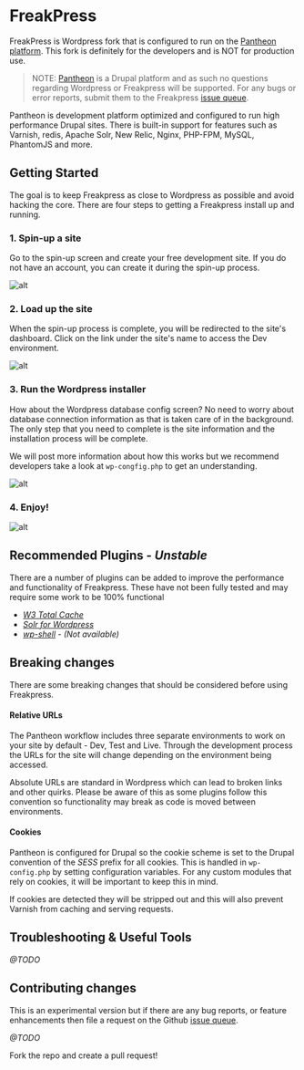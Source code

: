 # FreakPress

FreakPress is Wordpress fork that is configured to run on the [Pantheon platform](https://www.getpantheon.com). This fork is definitely for the developers and is NOT for production use. 

> NOTE: [Pantheon](https://www.getpantheon.com) is a Drupal platform and as such no questions regarding Wordpress or Freakpress will be supported. For any bugs or error reports, submit them to the Freakpress [issue queue](https://github.com/nstielau/WordPress/issues?page=1&state=open).

Pantheon is development platform optimized and configured to run high performance Drupal sites. There is built-in support for features such as Varnish, redis, Apache Solr, New Relic, Nginx, PHP-FPM, MySQL, PhantomJS and more. 

## Getting Started

The goal is to keep Freakpress as close to Wordpress as possible and avoid hacking the core. There are four steps to getting a Freakpress install up and running. 

### 1. Spin-up a site

Go to the spin-up screen and create your free development site. If you do not have an account, you can create it during the spin-up process.

![alt](http://i.imgur.com/nge9oyE.png, '')

### 2. Load up the site

When the spin-up process is complete, you will be redirected to the site's dashboard. Click on the link under the site's name to access the Dev environment.

![alt](http://i.imgur.com/2wjCj9j.png?1, '')

### 3. Run the Wordpress installer 

How about the Wordpress database config screen? No need to worry about database connection information as that is taken care of in the background. The only step that you need to complete is the site information and the installation process will be complete.

We will post more information about how this works but we recommend developers take a look at `wp-congfig.php` to get an understanding.

![alt](http://i.imgur.com/4EOcqYN.png, '')

### 4. Enjoy!

![alt](http://i.imgur.com/DwFe35s.png, '') 


## Recommended Plugins - _Unstable_

There are a number of plugins can be added to improve the performance and functionality of Freakpress. These have not been fully tested and may require some work to be 100% functional

- _[W3 Total Cache](http://wordpress.org/plugins/w3-total-cache/)_
- _[Solr for Wordpress](http://wordpress.org/plugins/solr-for-wordpress/)_ 
- _[wp-shell](http://wordpress.org/plugins/solr-for-wordpress/) - (Not available)_ 
 
## Breaking changes

There are some breaking changes that should be considered before using Freakpress.

#### Relative URLs

The Pantheon workflow includes three separate environments to work on your site by default - Dev, Test and Live. Through the development process the URLs for the site will change depending on the environment being accessed. 

Absolute URLs are standard in Wordpress which can lead to broken links and other quirks. Please be aware of this as some plugins follow this convention so functionality may break as code is moved between environments. 
 
#### Cookies

Pantheon is configured for Drupal so the cookie scheme is set to the Drupal convention of the _SESS_ prefix for all cookies. This is handled in `wp-config.php` by setting configuration variables. For any custom modules that rely on cookies, it will be important to keep this in mind.

If cookies are detected they will be stripped out and this will also prevent Varnish from caching and serving requests. 

## Troubleshooting & Useful Tools 

_@TODO_

## Contributing changes
  
This is an experimental version but if there are any bug reports, or feature enhancements then file a request on the Github [issue queue](https://github.com/nstielau/WordPress/issues?page=1&state=open). 

_@TODO_

Fork the repo and create a pull request!
 
